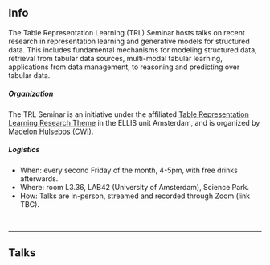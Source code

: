 ## Info

The Table Representation Learning (TRL) Seminar hosts talks on recent research in representation learning and generative models for structured data. This includes fundamental mechanisms for modeling structured data, retrieval from tabular data sources, multi-modal tabular learning, applications from data management, to reasoning and predicting over tabular data.

##### Organization
The TRL Seminar is an initiative under the affiliated
<a href="https://ivi.fnwi.uva.nl/ellis/research/table-representation-learning/" target="blank">Table Representation Learning Research Theme</a> in the ELLIS unit Amsterdam, and is organized by <a href="https://www.madelonhulsebos.com" target="blank">Madelon Hulsebos (CWI)</a>.


##### Logistics
- When: every second Friday of the month, 4-5pm, with free drinks afterwards.
- Where: room L3.36, LAB42 (University of Amsterdam), Science Park.
- How: Talks are in-person, streamed and recorded through Zoom (link TBC).
<br>

---

## Talks